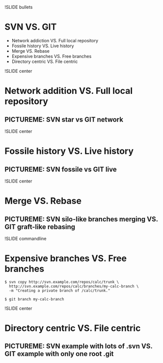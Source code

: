 !SLIDE bullets
# SVN VS. GIT #

* Network addiction VS. Full local repository
* Fossile history VS. Live history
* Merge VS. Rebase
* Expensive branches VS. Free branches
* Directory centric VS. File centric

!SLIDE center
# Network addition VS. Full local repository #

## PICTUREME: SVN star vs GIT network


!SLIDE center
# Fossile history VS. Live history #

## PICTUREME: SVN fossile vs GIT live


!SLIDE center
# Merge VS. Rebase #

## PICTUREME: SVN silo-like branches merging VS. GIT graft-like rebasing


!SLIDE commandline
# Expensive branches VS. Free branches

    $ svn copy http://svn.example.com/repos/calc/trunk \
      http://svn.example.com/repos/calc/branches/my-calc-branch \
      -m "Creating a private branch of /calc/trunk."

    $ git branch my-calc-branch


!SLIDE center
# Directory centric VS. File centric #

## PICTUREME: SVN example with lots of .svn VS. GIT example with only one root .git
